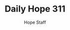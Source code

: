 ---
image: /assets/img/daily-hope-default-artwork.png
title: Daily Hope 311
number: 311
categories:
  - Daily Hope
author: Hope Staff
notes: Daily Hope 311
embed: >-
  EMBED_GOES_HERE
---
